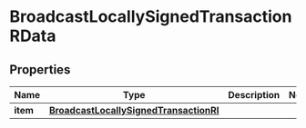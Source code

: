 

# BroadcastLocallySignedTransactionRData


## Properties

Name | Type | Description | Notes
------------ | ------------- | ------------- | -------------
**item** | [**BroadcastLocallySignedTransactionRI**](BroadcastLocallySignedTransactionRI.md) |  | 



